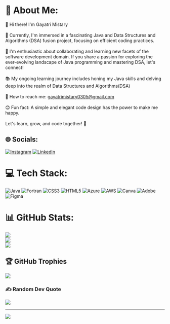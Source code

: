 # 💫 About Me:
👋 Hi there! I'm Gayatri Mistary<br><br>🚀 Currently, I'm immersed in a fascinating Java and Data Structures and Algorithms (DSA) fusion project, focusing on efficient coding practices.<br><br>🤝 I'm enthusiastic about collaborating and learning new facets of the software development domain. If you share a passion for exploring the ever-evolving landscape of Java programming and mastering DSA, let's connect!<br><br>📚 My ongoing learning journey includes honing my Java skills and delving deep into the realm of Data Structures and Algorithms(DSA)<br><br>📧 How to reach me: gayatrimistary0305@gmail.com<br><br>😊 Fun fact: A simple and elegant code design has the power to make me happy.<br><br>Let's learn, grow, and code together! 🚀


## 🌐 Socials:
[![Instagram](https://img.shields.io/badge/Instagram-%23E4405F.svg?logo=Instagram&logoColor=white)](https://instagram.com/gayatrigawle_) [![LinkedIn](https://img.shields.io/badge/LinkedIn-%230077B5.svg?logo=linkedin&logoColor=white)](https://linkedin.com/in/gayatri-mistary-b53693224) 

# 💻 Tech Stack:
![Java](https://img.shields.io/badge/java-%23ED8B00.svg?style=for-the-badge&logo=openjdk&logoColor=white) ![Fortran](https://img.shields.io/badge/Fortran-%23734F96.svg?style=for-the-badge&logo=fortran&logoColor=white) ![CSS3](https://img.shields.io/badge/css3-%231572B6.svg?style=for-the-badge&logo=css3&logoColor=white) ![HTML5](https://img.shields.io/badge/html5-%23E34F26.svg?style=for-the-badge&logo=html5&logoColor=white) ![Azure](https://img.shields.io/badge/azure-%230072C6.svg?style=for-the-badge&logo=microsoftazure&logoColor=white) ![AWS](https://img.shields.io/badge/AWS-%23FF9900.svg?style=for-the-badge&logo=amazon-aws&logoColor=white) ![Canva](https://img.shields.io/badge/Canva-%2300C4CC.svg?style=for-the-badge&logo=Canva&logoColor=white) ![Adobe](https://img.shields.io/badge/adobe-%23FF0000.svg?style=for-the-badge&logo=adobe&logoColor=white) ![Figma](https://img.shields.io/badge/figma-%23F24E1E.svg?style=for-the-badge&logo=figma&logoColor=white)
# 📊 GitHub Stats:
![](https://github-readme-stats.vercel.app/api?username=gayatri-g002&theme=synthwave&hide_border=false&include_all_commits=false&count_private=false)<br/>
![](https://github-readme-streak-stats.herokuapp.com/?user=gayatri-g002&theme=synthwave&hide_border=false)<br/>
![](https://github-readme-stats.vercel.app/api/top-langs/?username=gayatri-g002&theme=synthwave&hide_border=false&include_all_commits=false&count_private=false&layout=compact)

## 🏆 GitHub Trophies
![](https://github-profile-trophy.vercel.app/?username=gayatri-g002&theme=radical&no-frame=false&no-bg=true&margin-w=4)

### ✍️ Random Dev Quote
![](https://quotes-github-readme.vercel.app/api?type=horizontal&theme=radical)

---
[![](https://visitcount.itsvg.in/api?id=gayatri-g002&icon=0&color=0)](https://visitcount.itsvg.in)

<!-- Proudly created with GPRM ( https://gprm.itsvg.in ) -->
